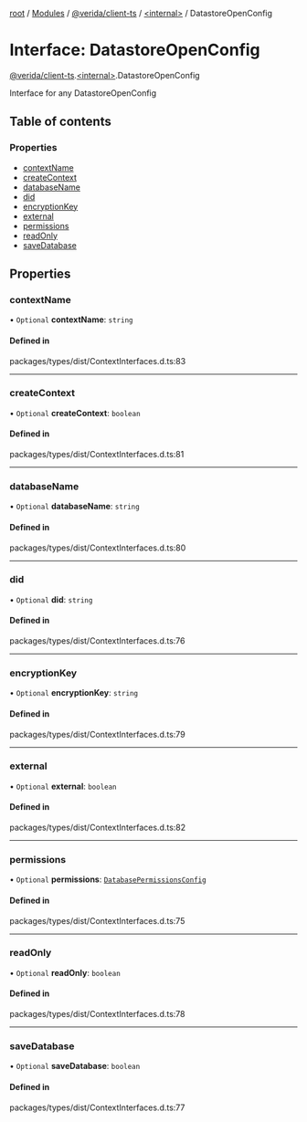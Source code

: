 [root](../README.md) / [Modules](../modules.md) / [@verida/client-ts](../modules/verida_client_ts.md) / [<internal\>](../modules/verida_client_ts._internal_.md) / DatastoreOpenConfig

# Interface: DatastoreOpenConfig

[@verida/client-ts](../modules/verida_client_ts.md).[<internal\>](../modules/verida_client_ts._internal_.md).DatastoreOpenConfig

Interface for any DatastoreOpenConfig

## Table of contents

### Properties

- [contextName](verida_client_ts._internal_.DatastoreOpenConfig.md#contextname)
- [createContext](verida_client_ts._internal_.DatastoreOpenConfig.md#createcontext)
- [databaseName](verida_client_ts._internal_.DatastoreOpenConfig.md#databasename)
- [did](verida_client_ts._internal_.DatastoreOpenConfig.md#did)
- [encryptionKey](verida_client_ts._internal_.DatastoreOpenConfig.md#encryptionkey)
- [external](verida_client_ts._internal_.DatastoreOpenConfig.md#external)
- [permissions](verida_client_ts._internal_.DatastoreOpenConfig.md#permissions)
- [readOnly](verida_client_ts._internal_.DatastoreOpenConfig.md#readonly)
- [saveDatabase](verida_client_ts._internal_.DatastoreOpenConfig.md#savedatabase)

## Properties

### contextName

• `Optional` **contextName**: `string`

#### Defined in

packages/types/dist/ContextInterfaces.d.ts:83

___

### createContext

• `Optional` **createContext**: `boolean`

#### Defined in

packages/types/dist/ContextInterfaces.d.ts:81

___

### databaseName

• `Optional` **databaseName**: `string`

#### Defined in

packages/types/dist/ContextInterfaces.d.ts:80

___

### did

• `Optional` **did**: `string`

#### Defined in

packages/types/dist/ContextInterfaces.d.ts:76

___

### encryptionKey

• `Optional` **encryptionKey**: `string`

#### Defined in

packages/types/dist/ContextInterfaces.d.ts:79

___

### external

• `Optional` **external**: `boolean`

#### Defined in

packages/types/dist/ContextInterfaces.d.ts:82

___

### permissions

• `Optional` **permissions**: [`DatabasePermissionsConfig`](verida_client_ts._internal_.DatabasePermissionsConfig.md)

#### Defined in

packages/types/dist/ContextInterfaces.d.ts:75

___

### readOnly

• `Optional` **readOnly**: `boolean`

#### Defined in

packages/types/dist/ContextInterfaces.d.ts:78

___

### saveDatabase

• `Optional` **saveDatabase**: `boolean`

#### Defined in

packages/types/dist/ContextInterfaces.d.ts:77
